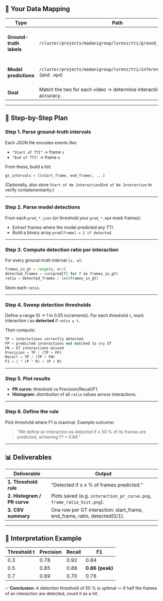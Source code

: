 ## 📂 Your Data Mapping

| Type                    | Path                                                                           | Description                                          |
| ----------------------- | ------------------------------------------------------------------------------ | ---------------------------------------------------- |
| **Ground-truth labels** | `/cluster/projects/madanigroup/lorenz/tti/ground_truths/*.json`                | Each JSON lists frames where interactions begin/end. |
| **Model predictions**   | `/cluster/projects/madanigroup/lorenz/tti/inferences/pred_*.json` (and `.mp4`) | Frame-wise predicted TTIs.                           |
| **Goal**                | Match the two for each video → determine interaction-level accuracy.           |                                                      |

---

## 🧮 Step-by-Step Plan

### **Step 1. Parse ground-truth intervals**

Each JSON file encodes events like:

* `"Start of TTI"` → frame `s`
* `"End of TTI"` → frame `e`

From these, build a list:

```python
gt_intervals = [(start_frame, end_frame), ...]
```

(Optionally, also store `Start of No Interaction`/`End of No Interaction` to verify complementarity.)

---

### **Step 2. Parse model detections**

From each `pred_*.json` (or threshold your `pred_*.mp4` mask frames):

* Extract frames where the model predicted any TTI.
* Build a binary array `pred[frame] = 1 if detected`.

---

### **Step 3. Compute detection ratio per interaction**

For every ground-truth interval `[s, e]`:

```python
frames_in_gt = range(s, e+1)
detected_frames = sum(pred[f] for f in frames_in_gt)
ratio = detected_frames / len(frames_in_gt)
```

Store each `ratio`.

---

### **Step 4. Sweep detection thresholds**

Define a range (0 → 1 in 0.05 increments).
For each threshold `t`, mark interaction *i* as **detected** if `ratio ≥ t`.

Then compute:

```python
TP = interactions correctly detected
FP = predicted interactions not matched to any GT
FN = GT interactions missed
Precision = TP / (TP + FP)
Recall = TP / (TP + FN)
F1 = 2 * (P * R) / (P + R)
```

---

### **Step 5. Plot results**

* **PR curve:** threshold vs Precision/Recall/F1.
* **Histogram:** distribution of all `ratio` values across interactions.

---

### **Step 6. Define the rule**

Pick threshold where F1 is maximal.
Example outcome:

> “We define an interaction as detected if ≥ 50 % of its frames are predicted, achieving F1 = 0.84.”

---

## 📊 Deliverables

| Deliverable                 | Output                                                                    |
| --------------------------- | ------------------------------------------------------------------------- |
| **1. Threshold rule**       | “Detected if ≥ x % of frames predicted.”                                  |
| **2. Histogram / PR curve** | Plots saved (e.g. `interaction_pr_curve.png`, `frame_ratio_hist.png`).    |
| **3. CSV summary**          | One row per GT interaction: start_frame, end_frame, ratio, detected(0/1). |

---

## 🧠 Interpretation Example

| Threshold t | Precision | Recall | F1              |
| ----------- | --------- | ------ | --------------- |
| 0.3         | 0.78      | 0.92   | 0.84            |
| 0.5         | 0.85      | 0.88   | **0.86 (peak)** |
| 0.7         | 0.89      | 0.70   | 0.78            |

✅ **Conclusion:** A detection threshold of 50 % is optimal — if half the frames of an interaction are detected, count it as a hit.
